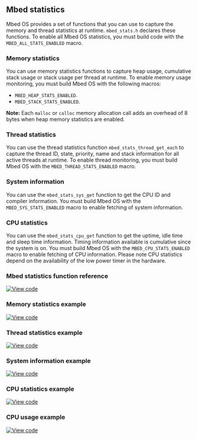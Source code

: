 ## Mbed statistics

Mbed OS provides a set of functions that you can use to capture the memory and thread statistics at runtime. `mbed_stats.h` declares these functions. To enable all Mbed OS statistics, you must build code with the `MBED_ALL_STATS_ENABLED` macro.

### Memory statistics

You can use memory statistics functions to capture heap usage, cumulative stack usage or stack usage per thread at runtime. To enable memory usage monitoring, you must build Mbed OS with the following macros:

- `MBED_HEAP_STATS_ENABLED`.
- `MBED_STACK_STATS_ENABLED`.

<span class="notes">**Note:** Each `malloc` or `calloc` memory allocation call adds an overhead of 8 bytes when heap memory statistics are enabled.</span>

### Thread statistics

You can use the thread statistics function `mbed_stats_thread_get_each` to capture the thread ID, state, priority, name and stack information for all active threads at runtime. To enable thread monitoring, you must build Mbed OS with the `MBED_THREAD_STATS_ENABLED` macro.

### System information

You can use the `mbed_stats_sys_get` function to get the CPU ID and compiler information. You must build Mbed OS with the `MBED_SYS_STATS_ENABLED` macro to enable fetching of system information.

### CPU statistics

You can use the `mbed_stats_cpu_get` function to get the uptime, idle time and sleep time information. Timing information available is cumulative since the system is on. You must build Mbed OS with the `MBED_CPU_STATS_ENABLED` macro to enable fetching of CPU information. Please note CPU statistics depend on the availability of the low power timer in the hardware.

### Mbed statistics function reference

[![View code](https://www.mbed.com/embed/?type=library)](http://os-doc-builder.test.mbed.com/docs/development/mbed-os-api-doxy/mbed__stats_8h_source.html)

### Memory statistics example

[![View code](https://www.mbed.com/embed/?url=https://os.mbed.com/teams/mbed_example/code/mbed-os-example-platform-utils/)](https://os.mbed.com/teams/mbed_example/code/mbed-os-example-platform-utils/file/92b97ba04fd3/main.cpp)

### Thread statistics example

[![View code](https://www.mbed.com/embed/?url=https://os.mbed.com/teams/mbed-os-examples/code/mbed-os-example-thread-statistics/)](http://os.mbed.com/teams/mbed-os-examples/code/mbed-os-example-thread-statistics/file/25c062a4a1e6/main.cpp)

### System information example

[![View code](https://www.mbed.com/embed/?url=https://os.mbed.com/teams/mbed-os-examples/code/mbed-os-example-sys-info/)](http://os.mbed.com/teams/mbed-os-examples/code/mbed-os-example-sys-info/file/db1600a88ae1/main.cpp)

### CPU statistics example

[![View code](https://www.mbed.com/embed/?url=https://os.mbed.com/teams/mbed-os-examples/code/mbed-os-example-cpu-stats/)](http://os.mbed.com/teams/mbed-os-examples/code/mbed-os-example-cpu-stats/file/3114f82feb68/main.cpp)

### CPU usage example

[![View code](https://www.mbed.com/embed/?url=https://os.mbed.com/teams/mbed-os-examples/code/mbed-os-example-cpu-usage/)](http://os.mbed.com/teams/mbed-os-examples/code/mbed-os-example-cpu-usage/file/f21ba16b103f/main.cpp)
